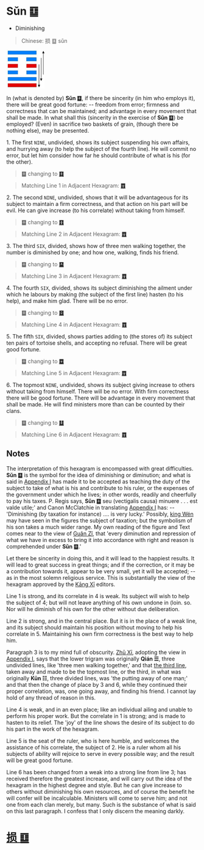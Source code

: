 # Sǔn ䷨

* Diminishing

> Chinese: 损 ䷨ sǔn

<a id="p-146"></a>

<img src="shapes/41.10.jpg" width="101" alt="损">

In (what is denoted by) **Sǔn ䷨**, if there be sincerity (in him who employs it), there will be great good fortune: -- freedom from error; firmness and correctness that can be maintained; and advantage in every movement that shall be made. In what shall this (sincerity in the exercise of **Sǔn ䷨**) be employed? (Even) in sacrifice two baskets of grain, (though there be nothing else), may be presented.

<a id="p-147"></a>

1.<a name="41.1"></a> The first `NINE`, undivided, shows its subject suspending his own affairs, and hurrying away (to help the subject of the fourth line). He will commit no error, but let him consider how far he should contribute of what is his (for the other).

> **䷨** changing to [**䷃**](e89299meng.md)

> Matching Line 1 in Adjacent Hexagram: [**䷩**](e79b8ayi.md#42.1)

2.<a name="41.2"></a> The second `NINE`, undivided, shows that it will be advantageous for its subject to maintain a firm correctness, and that action on his part will be evil. He can give increase (to his correlate) without taking from himself.

> **䷨** changing to [**䷚**](e9a290yi.md)

> Matching Line 2 in Adjacent Hexagram: [**䷩**](e79b8ayi.md#42.2)

3.<a name="41.3"></a> The third `SIX`, divided, shows how of three men walking together, the number is diminished by one; and how one, walking, finds his friend.

> **䷨** changing to [**䷙**](e5a4a7e89384daxu.md)

> Matching Line 3 in Adjacent Hexagram: [**䷩**](e79b8ayi.md#42.3)

4.<a name="41.4"></a> The fourth `SIX`, divided, shows its subject diminishing the ailment under which he labours by making (the subject of the first line) hasten (to his help), and make him glad. There will be no error.

> **䷨** changing to [**䷥**](e79dbdkui.md)

> Matching Line 4 in Adjacent Hexagram: [**䷩**](e79b8ayi.md#42.4)

5.<a name="41.5"></a> The fifth `SIX`, divided, shows parties adding to (the stores of) its subject ten pairs of tortoise shells, and accepting no refusal. There will be great good fortune.

> **䷨** changing to [**䷼**](e4b8ade5ad9azhongfu.md)

> Matching Line 5 in Adjacent Hexagram: [**䷩**](e79b8ayi.md#42.5)

6.<a name="41.6"></a> The topmost `NINE`, undivided, shows its subject giving increase to others without taking from himself. There will be no error. With firm correctness there will be good fortune. There will be advantage in every movement that shall be made. He will find ministers more than can be counted by their clans.

> **䷨** changing to [**䷒**](e4b8b4lin.md)

> Matching Line 6 in Adjacent Hexagram: [**䷩**](e79b8ayi.md#42.6)

## Notes

The interpretation of this hexagram is encompassed with great difficulties. **Sǔn ䷨** is the symbol for the idea of diminishing or diminution; and what is said in [Appendix I](appendix01s2.md#p-246) has made it to be accepted as teaching the duty of the subject to take of what is his and contribute to his ruler, or the expenses of the government under which he lives; in other words, readily and cheerfully to pay his taxes. P. Regis says, **Sǔn ䷨** seu (vectigalis causa) minuere . . . est valde utile;' and Canon McClatchie in translating [Appendix I](appendix01s2.md#p-246) has: -- 'Diminishing (by taxation for instance) .... is very lucky.' Possibly, [king Wén](https://en.wikipedia.org/wiki/King_Wen_of_Zhou) may have seen in the figures the subject of taxation; but the symbolism of his son takes a much wider range. My own reading of the figure and Text comes near to the view of [Guǎn Zǐ](https://en.wikipedia.org/wiki/Guanzi_(text)), that 'every diminution and repression of what we have in excess to bring it into accordance with right and reason is comprehended under **Sǔn ䷨**.'

Let there be sincerity in doing this, and it will lead to the happiest results. It will lead to great success in great things; and if the correction, or it may be a contribution towards it, appear to be very small, yet it will be accepted; -- as in the most solemn religious service. This is substantially the view of the hexagram approved by the [Kāng Xī](https://en.wikipedia.org/wiki/Kangxi_Dictionary) editors.

Line 1 is strong, and its correlate in 4 is weak. Its subject will wish to help the subject of 4; but will not leave anything of his own undone in (loin. so. Nor will he diminish of his own for the other without due deliberation.

Line 2 is strong, and in the central place. But it is in the place of a weak line, and its subject should maintain his position without moving to help his correlate in 5. Maintaining his own firm correctness is the best way to help him.

Paragraph 3 is to my mind full of obscurity. [Zhū Xī](https://en.wikipedia.org/wiki/Zhu_Xi), adopting the view in [Appendix I](appendix01s2.md#p-246), says that the lower trigram was originally **Qián ☰**, three undivided lines, like 'three men walking together,' and that [the third line](e79b8ayi.md#p-149), taken away and made to be the topmost line, or the third, in what was originally **Kūn ☷**, three divided lines, was 'the putting away of one man;' and that then the change of place by 3 and 6, while they continued their proper correlation, was, one going away, and finding his friend. I cannot lay hold of any thread of reason in this.

Line 4 is weak, and in an even place; like an individual ailing and unable to perform his proper work. But the correlate in 1 is strong; and is made to hasten to its relief. The 'joy' of the line shows the desire of its subject to do his part in the work of the hexagram.

Line 5 is the seat of the ruler, who is here humble, and welcomes the assistance of his correlate, the subject of 2. He is a ruler whom all his subjects of ability will rejoice to serve in every possible way; and the result will be great good fortune.

Line 6 has been changed from a weak into a strong line from line 3; has received therefore the greatest increase, and will carry out the idea of the hexagram in the highest degree and style. But he can give increase to others without diminishing his own resources, and of course the benefit he will confer will be incalculable. Ministers will come to serve him; and not one from each clan merely, but many. Such is the substance of what is said on this last paragraph. I confess that I only discern the meaning darkly.

# [损 ䷨](e68d9fsun_cn.md)
